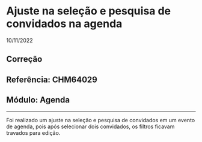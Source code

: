 # Ajuste na seleção e pesquisa de convidados na agenda
10/11/2022
## Correção
## Referência: CHM64029
## Módulo: Agenda
***

Foi realizado um ajuste na seleção e pesquisa de convidados em um evento de agenda, pois após selecionar dois convidados, os filtros ficavam travados para edição.
